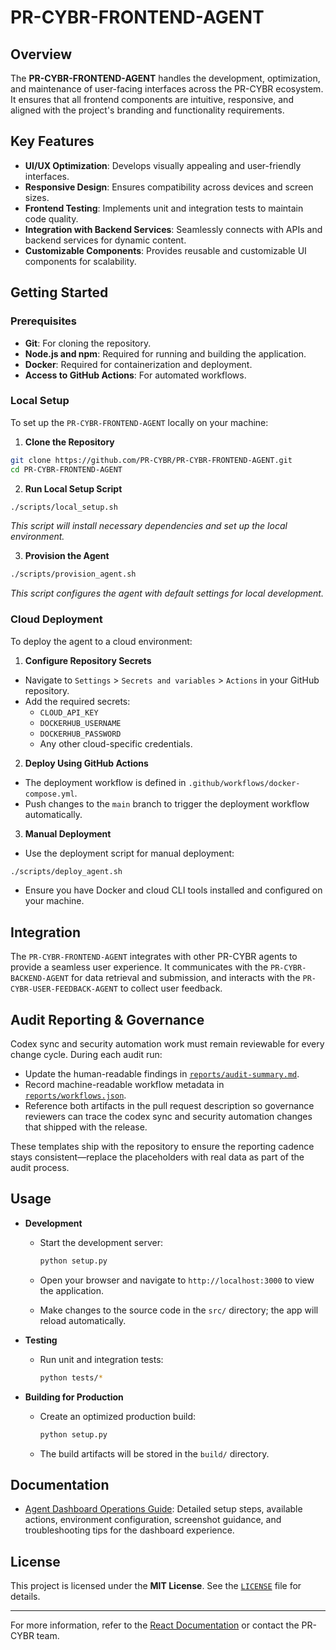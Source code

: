 <!--
Updates that need to be made:
1. 
-->

# PR-CYBR-FRONTEND-AGENT

## Overview

The **PR-CYBR-FRONTEND-AGENT** handles the development, optimization, and maintenance of user-facing interfaces across the PR-CYBR ecosystem. It ensures that all frontend components are intuitive, responsive, and aligned with the project's branding and functionality requirements.

## Key Features

- **UI/UX Optimization**: Develops visually appealing and user-friendly interfaces.
- **Responsive Design**: Ensures compatibility across devices and screen sizes.
- **Frontend Testing**: Implements unit and integration tests to maintain code quality.
- **Integration with Backend Services**: Seamlessly connects with APIs and backend services for dynamic content.
- **Customizable Components**: Provides reusable and customizable UI components for scalability.

## Getting Started

### Prerequisites

- **Git**: For cloning the repository.
- **Node.js and npm**: Required for running and building the application.
- **Docker**: Required for containerization and deployment.
- **Access to GitHub Actions**: For automated workflows.

### Local Setup

To set up the `PR-CYBR-FRONTEND-AGENT` locally on your machine:

1. **Clone the Repository**

```bash
git clone https://github.com/PR-CYBR/PR-CYBR-FRONTEND-AGENT.git
cd PR-CYBR-FRONTEND-AGENT
```

2. **Run Local Setup Script**

```bash
./scripts/local_setup.sh
```
_This script will install necessary dependencies and set up the local environment._

3. **Provision the Agent**

```bash
./scripts/provision_agent.sh
```
_This script configures the agent with default settings for local development._

### Cloud Deployment

To deploy the agent to a cloud environment:

1. **Configure Repository Secrets**

- Navigate to `Settings` > `Secrets and variables` > `Actions` in your GitHub repository.
- Add the required secrets:
   - `CLOUD_API_KEY`
   - `DOCKERHUB_USERNAME`
   - `DOCKERHUB_PASSWORD`
   - Any other cloud-specific credentials.

2. **Deploy Using GitHub Actions**

- The deployment workflow is defined in `.github/workflows/docker-compose.yml`.
- Push changes to the `main` branch to trigger the deployment workflow automatically.

3. **Manual Deployment**

- Use the deployment script for manual deployment:

```bash
./scripts/deploy_agent.sh
```

- Ensure you have Docker and cloud CLI tools installed and configured on your machine.

## Integration

The `PR-CYBR-FRONTEND-AGENT` integrates with other PR-CYBR agents to provide a seamless user experience. It communicates with the `PR-CYBR-BACKEND-AGENT` for data retrieval and submission, and interacts with the `PR-CYBR-USER-FEEDBACK-AGENT` to collect user feedback.

## Audit Reporting & Governance

Codex sync and security automation work must remain reviewable for every change cycle. During each audit run:

- Update the human-readable findings in [`reports/audit-summary.md`](reports/audit-summary.md).
- Record machine-readable workflow metadata in [`reports/workflows.json`](reports/workflows.json).
- Reference both artifacts in the pull request description so governance reviewers can trace the codex sync and security automation changes that shipped with the release.

These templates ship with the repository to ensure the reporting cadence stays consistent—replace the placeholders with real data as part of the audit process.

## Usage

- **Development**

  - Start the development server:

    ```bash
    python setup.py
    ```

  - Open your browser and navigate to `http://localhost:3000` to view the application.
  - Make changes to the source code in the `src/` directory; the app will reload automatically.

- **Testing**

  - Run unit and integration tests:

    ```bash
    python tests/*
    ```

- **Building for Production**

  - Create an optimized production build:

    ```bash
    python setup.py
    ```

  - The build artifacts will be stored in the `build/` directory.

## Documentation

- [Agent Dashboard Operations Guide](docs/dashboard.md): Detailed setup steps, available actions, environment configuration, screenshot guidance, and troubleshooting tips for the dashboard experience.

## License

This project is licensed under the **MIT License**. See the [`LICENSE`](LICENSE) file for details.

---

For more information, refer to the [React Documentation](https://reactjs.org/docs/getting-started.html) or contact the PR-CYBR team.
